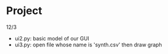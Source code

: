 Project
=======

12/3 
- ui2.py: basic model of our GUI
- ui3.py: open file whose name is 'synth.csv' then draw graph
